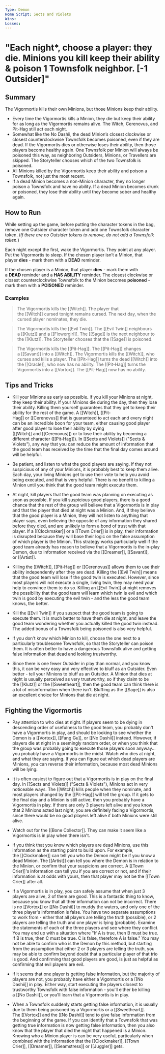 ```yaml
---
Type: Demon
Home Script: Sects and Violets
Wins: 
Losses:
---
```

# "Each night*, choose a player: they die. Minions you kill keep their ability & poison 1 Townsfolk neighbor. [-1 Outsider]"

## Summary
The Vigormortis kills their own Minions, but those Minions keep their ability.

- Every time the Vigormortis kills a Minion, they die but keep their ability for as long as the Vigormortis remains alive. The Witch, Cerenovus, and Pit-Hag still act each night.
- Somewhat like the No Dashii, the dead Minion’s closest clockwise or closest counterclockwise Townsfolk becomes poisoned, even if they are dead. If the Vigormortis dies or otherwise loses their ability, then those players become healthy again. One Townsfolk per Minion will always be poisoned this way, as neighboring Outsiders, Minions, or Travellers are skipped. The Storyteller chooses which of the two Townsfolk is poisoned.
- All Minions killed by the Vigormortis keep their ability and poison a Townsfolk, not just the most recent.
- If a dead Minion becomes a non-Minion character, they no longer poison a Townsfolk and have no ability. If a dead Minion becomes drunk or poisoned, they lose their ability until they become sober and healthy again.
## How to Run
While setting up the game, before putting the character tokens in the bag, remove one Outsider character token and add one Townsfolk character token. (_If there are no Outsider tokens to remove, do not add a Townsfolk token._)

Each night except the first, wake the Vigormortis. They point at any player. Put the Vigormortis to sleep. If the chosen player isn’t a Minion, that player **dies** - mark them with a **DEAD** reminder.

If the chosen player is a Minion, that player **dies** - mark them with a **DEAD** reminder and a **HAS ABILITY** reminder. The closest clockwise or closest counterclockwise Townsfolk to the Minion becomes **poisoned** - mark them with a **POISONED** reminder.
### Examples
>The Vigormortis kills the [[Witch]]. The player that the [[Witch]] cursed tonight remains cursed. The next day, when the cursed player nominates, they die.

>The Vigormortis kills the [[Evil Twin]]. The [[Evil Twin]] neighbours a [[Klutz]] and a [[Flowergirl]]. The [[Sage]] is the next neighbour to the [[Klutz]]. The Storyteller chooses that the [[Sage]] is poisoned.

>The Vigormortis kills the [[Pit-Hag]]. The [[Pit-Hag]] changes a [[Savant]] into a [[Witch]]. The Vigormortis kills the [[Witch]], who curses and kills a player. The [[Pit-Hag]] turns the dead [[Witch]] into the [[Oracle]], who now has no ability. The [[Pit-Hag]] turns the Vigormortis into a [[Vortox]]. The [[Pit-Hag]] now has no ability.

## Tips and Tricks
- Kill your Minions as early as possible. If you kill your Minions at night, they keep their ability. If your Minions die during the day, then they lose their ability. Killing them yourself guarantees that they get to keep their ability for the rest of the game. A [[Witch]], [[Pit-Hag]] or [[Cerenovus]] that is guaranteed to act each and every night can be an incredible boon for your team, either causing good player after good player to lose their ability by dying ([[Witch]] and [[Cerenovus]]) or to lose their ability by becoming a different character ([[Pit-Hag]]). In [[Sects and Violets]] ("Sects & Violets"), any way that you can reduce the amount of information that the good team has received by the time that the final day comes around will be helpful.

- Be patient, and listen to what the good players are saying. If they not suspicious of any of your Minions, it is probably best to keep them alive. Each day, your living Minions get to use their vote to help you avoid being executed, and that is very helpful. There is no benefit to killing a Minion until you think that the good team might execute them.

- At night, kill players that the good team was planning on executing as soon as possible. If you kill suspicious good players, there is a good chance that the rest of the group will believe that a Vigormortis is in play and that the player that died at night was a Minion. And, if they believe that the good player is a Minion, they will not listen to anything that player says, even believing the opposite of any information they shared before they died, and are unlikely to form a bond of trust with that player. If a [[Clockmaker]] or a [[Town Crier]] is in play, their information is disrupted because they will base their logic on the false assumption of which player is the Minion. This strategy works particularly well if the good team already has reason to believe that a Vigormortis is the in-play Demon, due to information received via the [[Dreamer]], [[Savant]], or [[Artist]].

- Killing the [[Witch]], [[Pit-Hag]] or [[Cerenovus]] allows them to use their ability independently after they are dead. Killing the [[Evil Twin]] means that the good team will lose if the good twin is executed. However, since most players will not execute a single, living twin, they may need your help to convince them to do so. Killing an [[Evil Twin]] at night removes the possibility that the good team will learn which twin is evil and which twin is good by executing the evil twin - and the less the good team knows, the better.

- Kill the [[Evil Twin]] if you suspect that the good team is going to execute them. It is much better to have them die at night, and leave the good team wondering whether you actually killed the good twin instead. The added bonus of a Townsfolk being poisoned is also very helpful.

- If you don't know which Minion to kill, choose the one next to a particularly troublesome Townsfolk, so that the Storyteller can poison them. It is often better to have a dangerous Townsfolk alive and getting false information that dead and looking trustworthy.

- Since there is one fewer Outsider in play than normal, and you know this, it can be very easy and very effective to bluff as an Outsider. Even better - tell your Minions to bluff as an Outsider. A Minion that dies at night is usually perceived as very trustworthy, so if they claim to be the [[Klutz]] or the [[Sweetheart]], then the good team can think there is a lot of misinformation when there isn't. Bluffing as the [[Sage]] is also an excellent choice for Minions that die at night.

## Fighting the Vigormortis

- Pay attention to who dies at night. If players seem to be dying in descending order of usefulness to the good team, you probably don't have a Vigormortis in play, and should be looking to see whether the Demon is a [[Vortox]], [[Fang Gu]], or [[No Dashii]] instead. However, if players die at night in a seemingly random order, or when you think that the group was probably going to execute those players soon anyway... you probably have a Vigormortis in the midst. Watch who dies at night, and what they are saying. If you can figure out which dead players are Minions, you can reverse their information, because most dead Minions will be lying.

- It is often easiest to figure out that a Vigormortis is in play on the final day. In [[Sects and Violets]] ("Sects & Violets"), Minions act in very noticeable ways. The [[Witch]] kills people when they nominate, and most players changed by the [[Pit-Hag]] will tell the group. If it gets to the final day and a Minion is still active, then you probably have a Vigormortis in play. If there are only 3 players left alive and you know that 2 Minions acted last night, you are definitely facing a Vigormortis, since there would be no good players left alive if both Minions were still alive.

- Watch out for the [[Bone Collector]]. They can make it seem like a Vigormortis is in play when there isn't.

- If you think that you know which players are dead Minions, use this information as the starting point to build upon. For example, the [[Clockmaker]] can tell you who the Demon might be if you know a dead Minion. The [[Artist]] can tell you where the Demon is in relation to the Minion, or confirm that your suspicions are correct. A [[Town Crier]]'s information can tell you if you are correct or not, and if their information is at odds with yours, then that player may not be the [[Town Crier]] after all.

- If a Vigormortis is in play, you can safely assume that when just 3 players are alive, 2 of them are good. This is a fantastic thing to know, because you know that all their information can not be incorrect. There is no [[Vortox]] or [[No Dashii]] to muddy the waters, and only one of the three player's information is false. You have two separate assumptions to work from - either that all players are telling the truth (possible), or 2 players are telling the truth and one player is lying (probable). Examine the statements of each of the three players and see where they conflict. You may end up with a situation where "If A is true, then B must be true. If B is true, then C must be true. C is false, therefore A is false." You may not be able to confirm who is the Demon by this method, but starting from the assumption that either 2 or 3 players are telling the truth, you may be able to confirm beyond doubt that a particular player of that trio is good. And confirming that good players are good, is just as helpful as confirming that evil players are evil.

- If it seems that one player is getting false information, but the majority of players are not, you probably have either a Vigormortis or a [[No Dashii]] in play. Either way, start executing the players closest to trustworthy Townsfolk with false information - you'll either be killing a [[No Dashii]], or you'll learn that a Vigormortis is in play.

- When a Townsfolk suddenly starts getting false information, it is usually due to them being poisoned by a Vigormortis or a [[Sweetheart]]. The [[Vortox]] and the [[No Dashii]] tend to give false information from the beginning of the game. If you can identify that a Townsfolk that was getting true information is now getting false information, then you also know that the player that died the night that happened is a Minion. Knowing who a Minion player is can be very useful, particularly when combined with the information that the [[Clockmaker]], [[Town Crier]], [[Dreamer]], [[Seamstress]] or [[Juggler]] gets.
